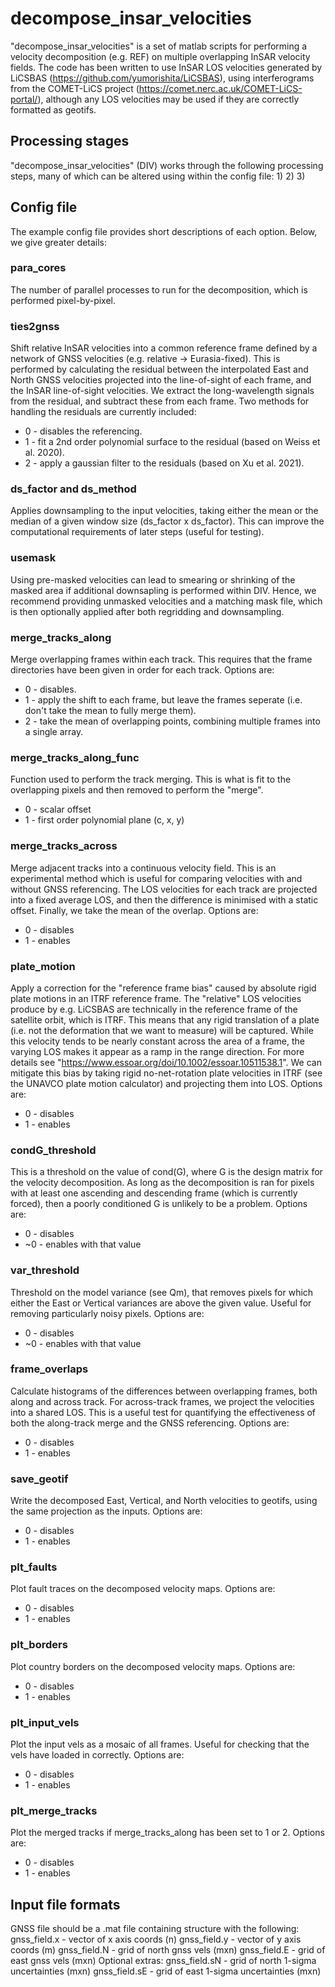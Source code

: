 # decompose_insar_velocities
"decompose_insar_velocities" is a set of matlab scripts for performing a velocity decomposition (e.g. REF) on multiple overlapping InSAR velocity fields.
The code has been written to use InSAR LOS velocities generated by LiCSBAS (https://github.com/yumorishita/LiCSBAS), using interferograms from the COMET-LiCS project (https://comet.nerc.ac.uk/COMET-LiCS-portal/), although any LOS velocities may be used if they are correctly formatted as geotifs.


## Processing stages
"decompose_insar_velocities" (DIV) works through the following processing steps, many of which can be altered using within the config file:
1)
2)
3)


## Config file
The example config file provides short descriptions of each option. Below, we give greater details:

### para_cores
The number of parallel processes to run for the decomposition, which is performed pixel-by-pixel.

### ties2gnss
Shift relative InSAR velocities into a common reference frame defined by a network of GNSS velocities (e.g. relative -> Eurasia-fixed).
This is performed by calculating the residual between the interpolated East and North GNSS velocities projected into the line-of-sight of each frame, and the InSAR line-of-sight velocities.
We extract the long-wavelength signals from the residual, and subtract these from each frame.
Two methods for handling the residuals are currently included:
 - 0 - disables the referencing.
 - 1 - fit a 2nd order polynomial surface to the residual (based on Weiss et al. 2020).
 - 2 - apply a gaussian filter to the residuals (based on Xu et al. 2021).

### ds_factor and ds_method
Applies downsampling to the input velocities, taking either the mean or the median of a given window size (ds_factor x ds_factor).
This can improve the computational requirements of later steps (useful for testing).

### usemask
Using pre-masked velocities can lead to smearing or shrinking of the masked area if additional downsapling is performed within DIV.
Hence, we recommend providing unmasked velocities and a matching mask file, which is then optionally applied after both regridding and downsampling.

### merge_tracks_along
Merge overlapping frames within each track.
This requires that the frame directories have been given in order for each track.
Options are:
 - 0 - disables.
 - 1 - apply the shift to each frame, but leave the frames seperate (i.e. don't take the mean to fully merge them).
 - 2 - take the mean of overlapping points, combining multiple frames into a single array.

### merge_tracks_along_func
Function used to perform the track merging. This is what is fit to the overlapping pixels and then removed to perform the "merge".
 - 0 - scalar offset
 - 1 - first order polynomial plane (c, x, y)

### merge_tracks_across
Merge adjacent tracks into a continuous velocity field.
This is an experimental method which is useful for comparing velocities with and without GNSS referencing.
The LOS velocities for each track are projected into a fixed average LOS, and then the difference is minimised with a static offset.
Finally, we take the mean of the overlap.
Options are:
 - 0 - disables
 - 1 - enables

### plate_motion
Apply a correction for the "reference frame bias" caused by absolute rigid plate motions in an ITRF reference frame.
The "relative" LOS velocities produce by e.g. LiCSBAS are technically in the reference frame of the satellite orbit, which is ITRF.
This means that any rigid translation of a plate (i.e. not the deformation that we want to measure) will be captured.
While this velocity tends to be nearly constant across the area of a frame, the varying LOS makes it appear as a ramp in the range direction.
For more details see "https://www.essoar.org/doi/10.1002/essoar.10511538.1".
We can mitigate this bias by taking rigid no-net-rotation plate velocities in ITRF (see the UNAVCO plate motion calculator) and projecting them into LOS.
Options are:
 - 0 - disables
 - 1 - enables

### condG_threshold
This is a threshold on the value of cond(G), where G is the design matrix for the velocity decomposition.
As long as the decomposition is ran for pixels with at least one ascending and descending frame (which is currently forced), then a poorly conditioned G is unlikely to be a problem.
Options are:
 - 0 - disables
 - ~0 - enables with that value

### var_threshold
Threshold on the model variance (see Qm), that removes pixels for which either the East or Vertical variances are above the given value.
Useful for removing particularly noisy pixels.
Options are:
 - 0 - disables
 - ~0 - enables with that value

### frame_overlaps
Calculate histograms of the differences between overlapping frames, both along and across track.
For across-track frames, we project the velocities into a shared LOS.
This is a useful test for quantifying the effectiveness of both the along-track merge and the GNSS referencing.
Options are:
 - 0 - disables
 - 1 - enables

### save_geotif
Write the decomposed East, Vertical, and North velocities to geotifs, using the same projection as the inputs.
Options are:
 - 0 - disables
 - 1 - enables

### plt_faults
Plot fault traces on the decomposed velocity maps.
Options are:
 - 0 - disables
 - 1 - enables

### plt_borders
Plot country borders on the decomposed velocity maps.
Options are:
 - 0 - disables
 - 1 - enables

### plt_input_vels
Plot the input vels as a mosaic of all frames. Useful for checking that the vels have loaded in correctly.
Options are:
 - 0 - disables
 - 1 - enables

### plt_merge_tracks
Plot the merged tracks if merge_tracks_along has been set to 1 or 2.
Options are:
 - 0 - disables
 - 1 - enables


## Input file formats

GNSS file should be a .mat file containing structure with the following:
  gnss_field.x - vector of x axis coords (n)
  gnss_field.y - vector of y axis coords (m)
  gnss_field.N - grid of north gnss vels (mxn)
  gnss_field.E - grid of east gnss vels (mxn)
Optional extras:
  gnss_field.sN - grid of north 1-sigma uncertainties (mxn)
  gnss_field.sE - grid of east 1-sigma uncertainties (mxn)
